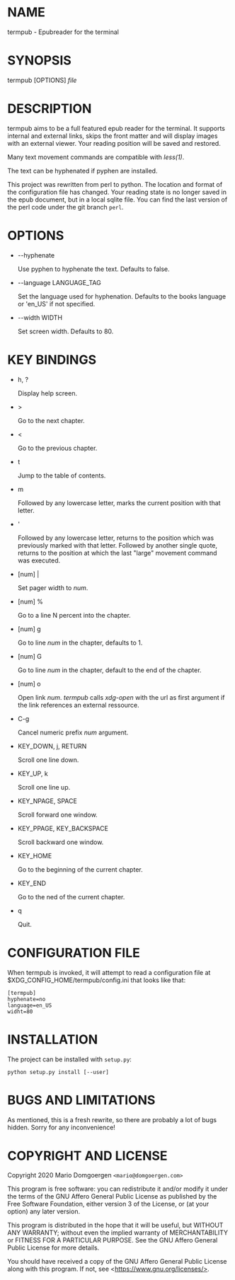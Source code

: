 # NAME

termpub - Epubreader for the terminal

# SYNOPSIS

termpub \[OPTIONS\] _file_

# DESCRIPTION

termpub aims to be a full featured epub reader for the terminal.
It supports internal and external links, skips the front matter and
will display images with an external viewer. Your reading position
will be saved and restored.

Many text movement commands are compatible with _less(1)_.

The text can be hyphenated if pyphen are installed.

This project was rewritten from perl to python. The location and format
of the configuration file has changed. Your reading state is no longer
saved in the epub document, but in a local sqlite file. You can find the
last version of the perl code under the git branch `perl`.

# OPTIONS

- --hyphenate

    Use pyphen to hyphenate the text. Defaults to false.

- --language LANGUAGE\_TAG

    Set the language used for hyphenation. Defaults to the books language or
    'en_US' if not specified.

- --width WIDTH

    Set screen width. Defaults to 80.

# KEY BINDINGS

- h, ?

    Display help screen.

- \>

    Go to the next chapter.

- \<

    Go to the previous chapter.

- t

    Jump to the table of contents.

- m

    Followed by any lowercase letter, marks the current position with that
    letter.

- '

    Followed by any lowercase letter, returns to the position which was
    previously marked with that letter. Followed by another single quote,
    returns to the position at which the last "large" movement command was
    executed.

- \[num\] |

    Set pager width to _num_.

- \[num\] %

    Go to a line N percent into the chapter.

- \[num\] g

    Go to line _num_ in the chapter, defaults to 1.

- \[num\] G

    Go to line _num_ in the chapter, default to the end of the chapter.

- \[num\] o

    Open link _num_. _termpub_ calls _xdg-open_ with the url as first
    argument if the link references an external ressource.

- C-g

    Cancel numeric prefix _num_ argument.

- KEY\_DOWN, j, RETURN

    Scroll one line down.

- KEY\_UP, k

    Scroll one line up.

- KEY\_NPAGE, SPACE

    Scroll forward one window.

- KEY\_PPAGE, KEY\_BACKSPACE

    Scroll backward one window.

- KEY\_HOME

    Go to the beginning of the current chapter.

- KEY\_END

    Go to the ned of the current chapter.

- q

    Quit.

# CONFIGURATION FILE

When termpub is invoked, it will attempt to read a configuration file at
$XDG\_CONFIG\_HOME/termpub/config.ini that looks like that:

    [termpub]
    hyphenate=no
    language=en_US
    widht=80

# INSTALLATION

The project can be installed with `setup.py`:

    python setup.py install [--user]

# BUGS AND LIMITATIONS

As mentioned, this is a fresh rewrite, so there are probably a lot
of bugs hidden. Sorry for any inconvenience!

# COPYRIGHT AND LICENSE 

Copyright 2020 Mario Domgoergen `<mario@domgoergen.com>` 

This program is free software: you can redistribute it and/or modify
it under the terms of the GNU Affero General Public License as
published by the Free Software Foundation, either version 3 of the
License, or (at your option) any later version.

This program is distributed in the hope that it will be useful,
but WITHOUT ANY WARRANTY; without even the implied warranty of
MERCHANTABILITY or FITNESS FOR A PARTICULAR PURPOSE.  See the
GNU Affero General Public License for more details.

You should have received a copy of the GNU Affero General Public License
along with this program.  If not, see \<https://www.gnu.org/licenses/>.
